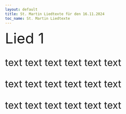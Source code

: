 ```yaml
---
layout: default
title: St. Martin Liedtexte für den 16.11.2024
toc_name: St. Martin Liedtexte
---
```


<p>
<font size=10> 
    Lied 1 
</font>
</p>


<font size=6> 
<p>
text text
text text
text text
</p>

<p>
text text
text text
text text
</p>

<p>
text text
text text
text text
</p>
</font>
